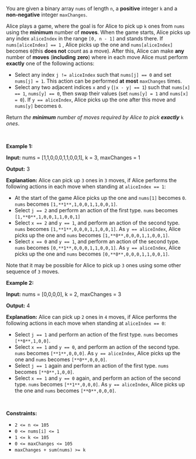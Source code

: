 You are given a binary array `nums` of length `n`, a **positive** integer `k` and a **non-negative** integer `maxChanges`.


Alice plays a game, where the goal is for Alice to pick up `k` ones from `nums` using the **minimum** number of **moves**. When the game starts, Alice picks up any index `aliceIndex` in the range `[0, n - 1]` and stands there. If `nums[aliceIndex] == 1` , Alice picks up the one and `nums[aliceIndex]` becomes `0`(this **does not** count as a move). After this, Alice can make **any** number of **moves** (**including** **zero**) where in each move Alice must perform **exactly** one of the following actions:


* Select any index `j != aliceIndex` such that `nums[j] == 0` and set `nums[j] = 1`. This action can be performed **at** **most** `maxChanges` times.
* Select any two adjacent indices `x` and `y` (`|x - y| == 1`) such that `nums[x] == 1`, `nums[y] == 0`, then swap their values (set `nums[y] = 1` and `nums[x] = 0`). If `y == aliceIndex`, Alice picks up the one after this move and `nums[y]` becomes `0`.


Return *the **minimum** number of moves required by Alice to pick **exactly*** `k` *ones*.


 


**Example 1:**



**Input:** nums = [1,1,0,0,0,1,1,0,0,1], k = 3, maxChanges = 1


**Output:** 3


**Explanation:** Alice can pick up `3` ones in `3` moves, if Alice performs the following actions in each move when standing at `aliceIndex == 1`:


* At the start of the game Alice picks up the one and `nums[1]` becomes `0`. `nums` becomes `[1,**1**,1,0,0,1,1,0,0,1]`.
* Select `j == 2` and perform an action of the first type. `nums` becomes `[1,**0**,1,0,0,1,1,0,0,1]`
* Select `x == 2` and `y == 1`, and perform an action of the second type. `nums` becomes `[1,**1**,0,0,0,1,1,0,0,1]`. As `y == aliceIndex`, Alice picks up the one and `nums` becomes `[1,**0**,0,0,0,1,1,0,0,1]`.
* Select `x == 0` and `y == 1`, and perform an action of the second type. `nums` becomes `[0,**1**,0,0,0,1,1,0,0,1]`. As `y == aliceIndex`, Alice picks up the one and `nums` becomes `[0,**0**,0,0,0,1,1,0,0,1]`.


Note that it may be possible for Alice to pick up `3` ones using some other sequence of `3` moves.



**Example 2:**



**Input:** nums = [0,0,0,0], k = 2, maxChanges = 3


**Output:** 4


**Explanation:** Alice can pick up `2` ones in `4` moves, if Alice performs the following actions in each move when standing at `aliceIndex == 0`:


* Select `j == 1` and perform an action of the first type. `nums` becomes `[**0**,1,0,0]`.
* Select `x == 1` and `y == 0`, and perform an action of the second type. `nums` becomes `[**1**,0,0,0]`. As `y == aliceIndex`, Alice picks up the one and `nums` becomes `[**0**,0,0,0]`.
* Select `j == 1` again and perform an action of the first type. `nums` becomes `[**0**,1,0,0]`.
* Select `x == 1` and `y == 0` again, and perform an action of the second type. `nums` becomes `[**1**,0,0,0]`. As `y == aliceIndex`, Alice picks up the one and `nums` becomes `[**0**,0,0,0]`.



 


**Constraints:**


* `2 <= n <= 105`
* `0 <= nums[i] <= 1`
* `1 <= k <= 105`
* `0 <= maxChanges <= 105`
* `maxChanges + sum(nums) >= k`


